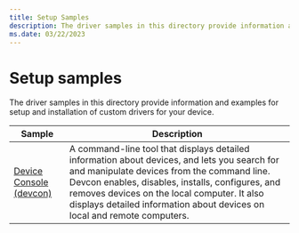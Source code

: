 ```yaml
---
title: Setup Samples
description: The driver samples in this directory provide information and examples for setup and installation of custom drivers for your device.
ms.date: 03/22/2023
---
```


# Setup samples

The driver samples in this directory provide information and examples for setup and installation of custom drivers for your device.

| Sample | Description |
| --- | --- |
| [Device Console (devcon)](/samples/microsoft/windows-driver-samples/device-console-devcon-tool/) | A command-line tool that displays detailed information about devices, and lets you search for and manipulate devices from the command line. Devcon enables, disables, installs, configures, and removes devices on the local computer. It also displays detailed information about devices on local and remote computers. |
